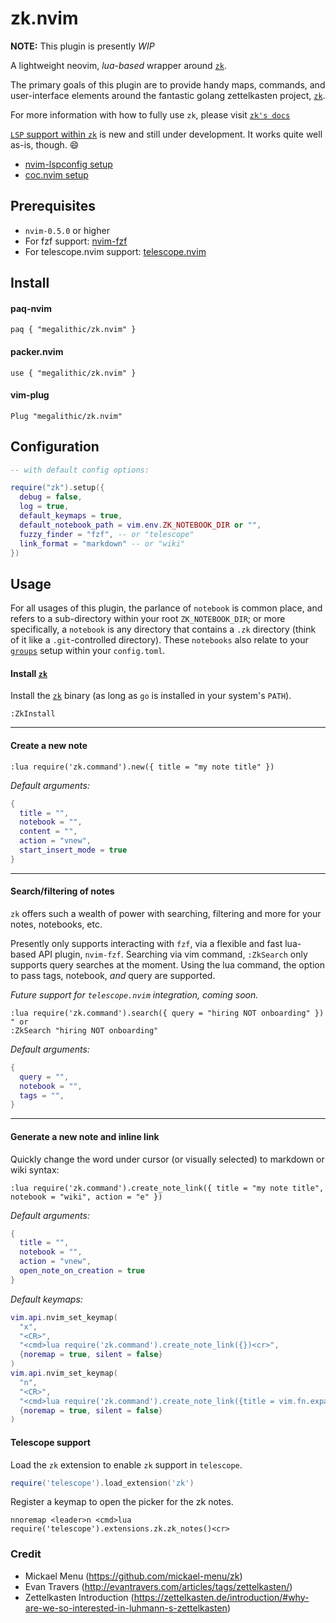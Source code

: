 # zk.nvim

**NOTE:** This plugin is presently _WIP_

A lightweight neovim, _lua-based_ wrapper around [`zk`](https://github.com/mickael-menu/zk).

The primary goals of this plugin are to provide handy maps, commands, and user-interface elements around the fantastic golang zettelkasten project, [`zk`](https://github.com/mickael-menu/zk).

For more information with how to fully use `zk`, please visit [`zk's docs`](https://github.com/mickael-menu/zk/tree/main/docs)

[`LSP` support within `zk`](https://github.com/mickael-menu/zk/pull/21) is new and still under development. It works quite well as-is, though. 😄
  * [nvim-lspconfig setup](https://github.com/mickael-menu/zk/pull/21#issuecomment-812773586)
  * [coc.nvim setup](https://github.com/mickael-menu/zk/pull/21#issue-608099016)


## Prerequisites

* `nvim-0.5.0` or higher
* For fzf support: [nvim-fzf](https://github.com/vijaymarupudi/nvim-fzf)
* For telescope.nvim support: [telescope.nvim](https://github.com/nvim-telescope/telescope.nvim)


## Install

#### paq-nvim

`paq { "megalithic/zk.nvim" }`

#### packer.nvim

`use { "megalithic/zk.nvim" }`

#### vim-plug

`Plug "megalithic/zk.nvim"`


## Configuration


```lua
-- with default config options:

require("zk").setup({
  debug = false,
  log = true,
  default_keymaps = true,
  default_notebook_path = vim.env.ZK_NOTEBOOK_DIR or "",
  fuzzy_finder = "fzf", -- or "telescope"
  link_format = "markdown" -- or "wiki"
})
```


## Usage

For all usages of this plugin, the parlance of `notebook` is common place, and refers to a sub-directory within your root `ZK_NOTEBOOK_DIR`; or more specifically, a `notebook` is any directory that contains a `.zk` directory (think of it like a `.git`-controlled directory).
These `notebooks` also relate to your [`groups`](https://github.com/mickael-menu/zk/blob/main/docs/config-group.md) setup within your `config.toml`.

#### Install [`zk`](https://github.com/mickael-menu/zk)

Install the [`zk`](https://github.com/mickael-menu/zk) binary (as long as `go` is installed in your system's `PATH`).

```vim
:ZkInstall
```

---

#### Create a new note

```viml
:lua require('zk.command').new({ title = "my note title" })
```

_Default arguments:_

```lua
{
  title = "",
  notebook = "",
  content = "",
  action = "vnew",
  start_insert_mode = true
}
```

---

#### Search/filtering of notes

`zk` offers such a wealth of power with searching, filtering and more for your notes, notebooks, etc.

Presently only supports interacting with `fzf`, via a flexible and fast lua-based API plugin, `nvim-fzf`. Searching via vim command, `:ZkSearch` only supports query searches at the moment. Using the lua command, the option to pass tags, notebook, _and_ query are supported.

_Future support for `telescope.nvim` integration, coming soon._

```vim
:lua require('zk.command').search({ query = "hiring NOT onboarding" })
" or
:ZkSearch "hiring NOT onboarding"
```

_Default arguments:_

```lua
{
  query = "",
  notebook = "",
  tags = "",
}
```

---

#### Generate a new note and inline link

Quickly change the word under cursor (or visually selected) to markdown or
wiki syntax:

```viml
:lua require('zk.command').create_note_link({ title = "my note title", notebook = "wiki", action = "e" })
```

_Default arguments:_

```lua
{
  title = "",
  notebook = "",
  action = "vnew",
  open_note_on_creation = true
}
```

_Default keymaps:_

```lua
vim.api.nvim_set_keymap(
  "x",
  "<CR>",
  "<cmd>lua require('zk.command').create_note_link({})<cr>",
  {noremap = true, silent = false}
)
vim.api.nvim_set_keymap(
  "n",
  "<CR>",
  "<cmd>lua require('zk.command').create_note_link({title = vim.fn.expand('<cword>')})<cr>",
  {noremap = true, silent = false}
)
```

#### Telescope support

Load the `zk` extension to enable `zk` support in `telescope`.

```lua
require('telescope').load_extension('zk')
```

Register a keymap to open the picker for the zk notes.

```vim
nnoremap <leader>n <cmd>lua require('telescope').extensions.zk.zk_notes()<cr>
```

### Credit

- Mickael Menu (https://github.com/mickael-menu/zk)
- Evan Travers (http://evantravers.com/articles/tags/zettelkasten/)
- Zettelkasten Introduction (https://zettelkasten.de/introduction/#why-are-we-so-interested-in-luhmann-s-zettelkasten)
